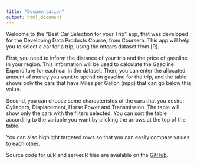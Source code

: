 ```yaml
---
title: "Documentation"
output: html_document
---
```


Welcome to the "Best Car Selection for your Trip" app, that was developed for the Developing Data Products Course, from Coursera. This app will help you to select a car for a trip, using the mtcars dataset from [R]. 

First, you need to inform the distance of your trip and the price of gasoline in your region. This information will be used to calculate the Gasoline Expenditure for each car in the dataset. Then, you can enter the allocated amount of money you want to spend on gasoline for the trip, and the table shows only the cars that have Miles per Gallon (mpg) that can go below this value.

Second, you can choose some characteristcs of the cars that you desire: Cylinders, Displacement, Horse Power and Transmission. The table will show only the cars with the filters selected. You can sort the table according to the variable you want by clicking the arrows at the top of the table.

You can also highlight targeted rows so that you can easily compare values to each other.

Source code for ui.R and server.R files are available on the [GitHub](https://github.com/Scott-Heffron/CTR-DATA).